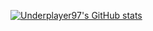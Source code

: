 [![Underplayer97's GitHub stats](https://github-readme-stats.vercel.app/api?username=underplayer97)](https://github.com/underplayer97/github-readme-stats)
